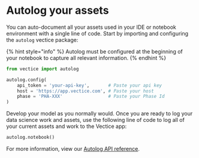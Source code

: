# Autolog your assets

You can auto-document all your assets used in your IDE or notebook environment with a single line of code. Start by importing and configuring the `autolog` vectice package:

{% hint style="info" %}
Autolog must be configured at the beginning of your notebook to capture all relevant information.
{% endhint %}

```python
from vectice import autolog

autolog.config(
    api_token = 'your-api-key',       # Paste your api key
    host = 'https://app.vectice.com', # Paste your host
    phase = 'PHA-XXX'                 # Paste your Phase Id
)
```

Develop your model as you normally would. Once you are ready to log your data science work and assets, use the following line of code to log all of your current assets and work to the Vectice app:

```python
autolog.notebook()
```

For more information, view our [Autolog API reference](https://api-docs.vectice.com/reference/vectice/autolog/).
